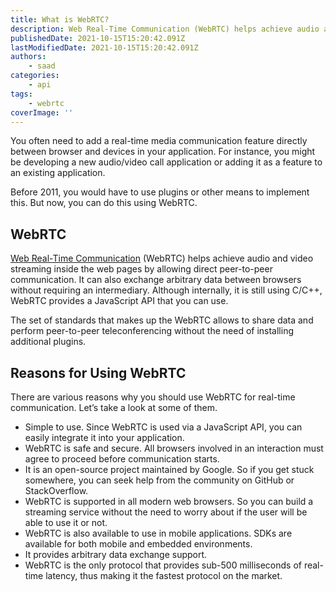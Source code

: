 ```yaml
---
title: What is WebRTC?
description: Web Real-Time Communication (WebRTC) helps achieve audio and video streaming inside the web pages by allowing direct peer-to-peer communication.
publishedDate: 2021-10-15T15:20:42.091Z
lastModifiedDate: 2021-10-15T15:20:42.091Z
authors:
    - saad
categories:
    - api
tags:
    - webrtc
coverImage: ''
---
```


<Lead>
	You often need to add a real-time media communication feature directly
	between browser and devices in your application. For instance, you might be
	developing a new audio/video call application or adding it as a feature to
	an existing application.
</Lead>

Before 2011, you would have to use plugins or other means to implement this. But now, you can do this using WebRTC.

## WebRTC

[Web Real-Time Communication](https://webrtc.org/) (WebRTC) helps achieve audio and video streaming inside the web pages by allowing direct peer-to-peer communication. It can also exchange arbitrary data between browsers without requiring an intermediary. Although internally, it is still using C/C++, WebRTC provides a JavaScript API that you can use.

The set of standards that makes up the WebRTC allows to share data and perform peer-to-peer teleconferencing without the need of installing additional plugins.

## Reasons for Using WebRTC

There are various reasons why you should use WebRTC for real-time communication. Let’s take a look at some of them.

-   Simple to use. Since WebRTC is used via a JavaScript API, you can easily integrate it into your application.
-   WebRTC is safe and secure. All browsers involved in an interaction must agree to proceed before communication starts.
-   It is an open-source project maintained by Google. So if you get stuck somewhere, you can seek help from the community on GitHub or StackOverflow.
-   WebRTC is supported in all modern web browsers. So you can build a streaming service without the need to worry about if the user will be able to use it or not.
-   WebRTC is also available to use in mobile applications. SDKs are available for both mobile and embedded environments.
-   It provides arbitrary data exchange support.
-   WebRTC is the only protocol that provides sub-500 milliseconds of real-time latency, thus making it the fastest protocol on the market.
